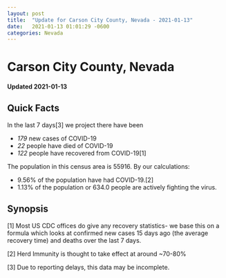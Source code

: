 ```yaml
---
layout: post
title:  "Update for Carson City County, Nevada - 2021-01-13"
date:   2021-01-13 01:01:29 -0600
categories: Nevada
---
```


# Carson City County, Nevada
#### Updated 2021-01-13

## Quick Facts

In the last 7 days[3] we project there have been
- *179* new cases of COVID-19
- *22* people have died of COVID-19
- *122* people have recovered from COVID-19[1]

The population in this census area is 55916. By our calculations:
- 9.56% of the population have had COVID-19.[2]
- 1.13% of the population or 634.0 people are actively fighting the virus.

## Synopsis




[1] Most US CDC offices do give any recovery statistics- we base this on a formula which looks at confirmed new cases
15 days ago (the average recovery time) and deaths over the last 7 days.

[2] Herd Immunity is thought to take effect at around ~70-80%

[3] Due to reporting delays, this data may be incomplete.
 
    